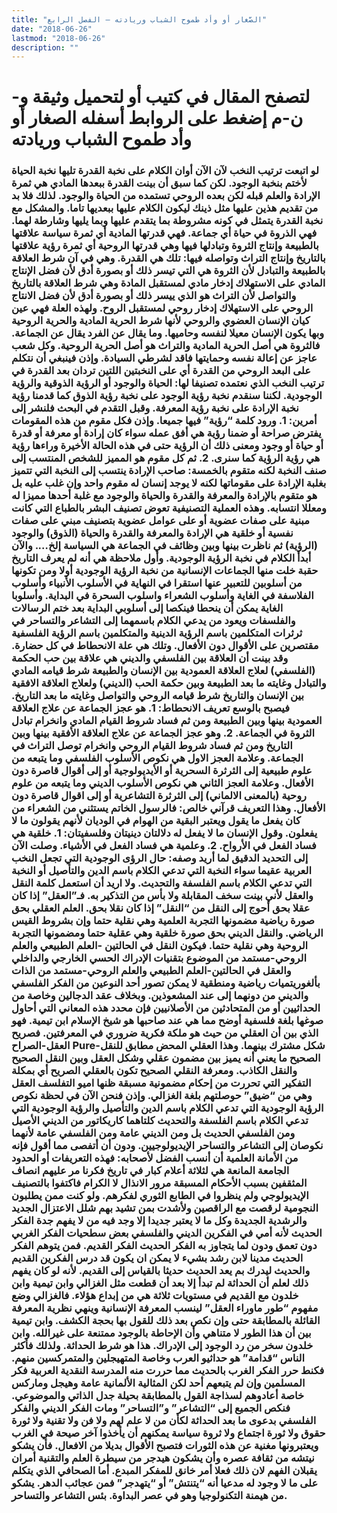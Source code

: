 ```yaml
---
title: "الصَّغار أو وأد طموح الشباب وريادته – الفصل الرابع"
date: "2018-06-26"
lastmod: "2018-06-26"
description: ""
---
```

# **لتصفح المقال في كتيب أو لتحميل وثيقة و-ن-م إضغط على الروابط أسفله** **الصغار أو وأد طموح الشباب وريادته**

### لو اتبعت ترتيب النخب لآن الآن أوان الكلام على نخبة القدرة تليها نخبة الحياة لأختم بنخبة الوجود. لكن كما سبق أن بينت القدرة ببعدها المادي هي ثمرة الإرادة والعلم قبله لكن بعده الروحي تستمده من الحياة والوجود. لذلك فلا بد من تقديم هذين عليها مثل ذينك ليكون الكلام عليها ببعديها تاما. والمشكل مع نخبة القدرة يتمثل في كونه مشروطة بما يتقدم عليها وبما يليها وشارطة لهما. فهي الذروة في حياة أي جماعة. فهي قدرتها المادية أي ثمرة سياسة علاقتها بالطبيعة وإنتاج الثروة وتبادلها فيها وهي قدرتها الروحية أي ثمرة رؤية علاقتها بالتاريخ وإنتاج التراث وتواصله فيها: تلك هي القدرة. وهي في آن شرط العلاقة بالطبيعة والتبادل لأن الثروة هي التي تيسر ذلك أو بصورة أدق لأن فضل الإنتاج المادي على الاستهلاك إدخار مادي لمستقبل المادة وهي شرط العلاقة بالتاريخ والتواصل لأن التراث هو الذي ييسر ذلك أو بصورة أدق لأن فضل الانتاج الروحي على الاستهلاك إدخار روحي لمستقبل الروح. ولهذه العلة فهي عين كيان الإنسان العضوي والروحي لأنها شرط الحرية المادية والحرية الروحية وبها يكون الإنسان معيلا لنفسه وحاميها. وما يقال عن الفرد يقال عن الجماعة. فالثروة هي أصل الحرية المادية والتراث هو أصل الحرية الروحية. وكل شعب عاجز عن إعالة نفسه وحمايتها فاقد لشرطي السيادة. وإذن فينبغي أن نتكلم على البعد الروحي من القدرة أي على النخبتين اللتين تردان بعد القدرة في ترتيب النخب الذي نعتمده تصنيفا لها: الحياة والوجود أو الرؤية الذوقية والرؤية الوجودية. لكننا سنقدم نخبة رؤية الوجود على نخبة رؤية الذوق كما قدمنا رؤية نخبة الإرادة على نخبة رؤية المعرفة. وقبل التقدم في البحث فلنشر إلى أمرين: 1. ورود كلمة “رؤية” فيها جميعا. وإذن فكل مقوم من هذه المقومات يفترض صراحة أو ضمنا رؤية هي أفق عمله سواء كان إرادة أو معرفة أو قدرة أو حياة أو وجود ومعنى ذلك أن الرؤية حتى في هذه الحالة الأخيرة وراءها رؤية هي رؤية الرؤية كما سنرى. 2. ثم كل مقوم هو المميز للشخص المنتسب إلى صنف النخبة لكنه متقوم بالخمسة: صاحب الإرادة ينتسب إلى النخبة التي تتميز بغلبة الإرادة على مقوماتها لكنه لا يوجد إنسان له مقوم واحد وإن غلب عليه بل هو متقوم بالإرادة والمعرفة والقدرة والحياة والوجود مع غلبة أحدها مميزا له ومعللا انتسابه. وهذه العملية التصنيفية تعوض تصنيف البشر بالطباع التي كانت مبنية على صفات عضوية أو على عوامل عضوية بتصنيف مبني على صفات نفسية أو خلقية هي الإرادة والمعرفة والقدرة والحياة (الذوق) والوجود (الرؤية) ثم ناظرت بينها وبين وظائف في الجماعة هي السياسة إلخ…. والآن أبدأ الكلام في نخبة الرؤية الوجودية. وأول ملاحظة هي أنه لم يعرف التاريخ حقبة خلت منها الجماعات الإنسانية من نخبة الرؤية الوجودية أولا ومن تكونها من أسلوبين للتعبير عنها استقرا في النهاية في الأسلوب الأنبياء وأسلوب الفلاسفة في الغاية وأسلوب الشعراء واسلوب السحرة في البداية. وأسلوبا الغاية يمكن أن ينحطا فينكصا إلى أسلوبي البداية بعد ختم الرسالات والفلسفات ويعود من يدعي الكلام باسمهما إلى التشاعر والتساحر في ثرثرات المتكلمين باسم الرؤية الدينية والمتكلمين باسم الرؤية الفلسفية مقتصرين على الأقوال دون الأفعال. وتلك هي علة الانحطاط في كل حضارة. وقد بينت أن العلاقة بين الفلسفي والديني هي علاقة بين حب الحكمة (الفلسفي) لعلاج العلاقة العمودية بين الإنسان والطبيعة شرط قيامه المادي والتبادل وغايته ما بعد الطبيعة وبين حكمة الحب (الديني) ولعلاج العلاقة الافقية بين الإنسان والتاريخ شرط قيامه الروحي والتواصل وغايته ما بعد التاريخ. فيصبح بالوسع تعريف الانحطاط: 1. هو عجز الجماعة عن علاج العلاقة العمودية بينها وبين الطبيعة ومن ثم فساد شروط القيام المادي وانخرام تبادل الثروة في الجماعة. 2. وهو عجز الجماعة عن علاج العلاقة الأفقية بينها وبين التاريخ ومن ثم فساد شروط القيام الروحي وانخرام توصل التراث في الجماعة. وعلامة العجز الاول هي نكوص الأسلوب الفلسفي وما يتبعه من علوم طبيعية إلى الثرثرة السحرية أو الأيديولوجية أو إلى أقوال قاصرة دون الأفعال. وعلامة العجز الثاني هي نكوص الأسلوب الديني وما يتبعه من علوم روحية (بالمعنى الالماني) إلى الثرثرة التشاعرية أو إلى اقوال قاصرة دون الأفعال. وهذا التعريف قرآني خالص: فالرسول الخاتم يستثني من الشعراء من كان يفعل ما يقول ويعتبر البقية من الهوام في الوديان لأنهم يقولون ما لا يفعلون. وقول الإنسان ما لا يفعل له دلالتان دينيتان وفلسفيتان: 1. خلقية هي فساد الفعل في الأرواح. 2. وعلمية هي فساد الفعل في الأشياء. وصلت الآن إلى التحديد الدقيق لما أريد وصفه: حال الرؤى الوجودية التي تجعل النخب العربية عقيما سواء النخبة التي تدعي الكلام باسم الدين والتأصيل أو النخبة التي تدعي الكلام باسم الفلسفة والتحديث. ولا اريد أن استعمل كلمة النقل والعقل لأني بينت سخف المقابلة ولا بأس من التذكير به. فـ”العقل” إذا كان عقلا بحق أحوج إلى النقل من “النقل” إذا كان نقلا بحق. العلم العقلي بحق صورة رياضية مضمونها التجربة العلمية وهي نقلية حتما وإن بشروط القيس الرياضي. والنقل الديني بحق صورة خلقية وهي عقلية حتما ومضمونها التجربة الروحية وهي نقلية حتما. فيكون النقل في الحالتين -العلم الطبيعي والعلم الروحي-مستمد من الموضوع بتقنيات الإدراك الحسي الخارجي والداخلي والعقل في الحالتين-العلم الطبيعي والعلم الروحي-مستمد من الذات بألغوريتميات رياضية ومنطقية لا يمكن تصور أحد النوعين من الفكر الفلسفي والديني من دونهما إلى عند المشعوذين. وبخلاف عقد الدجالين وخاصة من الحداثيين أو من المتحادثين من الأصلانيين فإن محدد هذه المعاني التي أحاول صوغها بلغة فلسفية أوضح مما هي عند صاحبها هو شيخ الإسلام ابن تيمية. فهو الذي بين أن العقلي من حيث هو ملكة فكرية ضروري في المعرفتين. فصريح العقل-الصراح Pure-شكل مشترك بينهما. وهذا العقلي المحض مطابق للنقل الصحيح ما يعني أنه يميز بين مضمون عقلي وشكل العقل وبين النقل الصحيح والنقل الكاذب. ومعرفة النقلي الصحيح تكون بالعقلي الصريح أي بمكلة التفكير التي تحررت من إحكام مضمونية مسبقة ظنها اميو التفلسف العقل وهي من “ضيق” حوصلتهم بلغة الغزالي. وإذن فنحن الآن في لحظة نكوص الرؤية الوجودية التي تدعي الكلام باسم الدين والتأصيل والرؤية الوجودية التي تدعي الكلام باسم الفلسفة والتحديث كلتاهما كاريكاتور من الديني الأصيل ومن الفلسفي الحديث بل ومن الديني عامة ومن الفلسفي عامة لأنهما نكوصان إلى التشاعر والتساحر الإيديولوجيين. ودون أن أتفصى مما أقول فإنه من الأمانة العلمية أن أنسب الفضل لأصحابه: فهذه التعريفات أو الحدود الجامعة المانعة هي لثلاثة أعلام كبار في تاريخ فكرنا مر عليهم انصاف المثقفين بسبب الأحكام المسبقة مرور الانذال لا الكرام فاكتفوا بالتصنيف الإيديولوجي ولم ينظروا في الطابع الثوري لفكرهم. ولو كنت ممن يطلبون النجومية لرقصت مع الراقصين ولأشدت بمن تشيد بهم شلل الاعتزال الجديد والرشدية الجديدة وكل ما لا يعتبر جديدا إلا وجد فيه من لا يفهم جدة الفكر الحديث لأنه أمي في الفكرين الديني والفلسفي بعض سطحيات الفكر الغربي دون تعمق ودون لما يتجاوز به الفكر الحديث الفكر القديم. فمن يتوهم الفكر الحديث مدينا لابن رشد بشيء لا يمكن ان يكون قد درس الفكرين القديم والحديث ليدرك بم يعد الحديث حديثا بالقياس إلى القديم. لأنه لو كان يفهم ذلك لعلم أن الحداثة لم تبدأ إلا بعد أن قطعت مثل الغزالي وابن تيمية وابن خلدون مع القديم في مستويات ثلاثة هي من إبداع هؤلاء. فالغزالي وضع مفهوم “طور ماوراء العقل” لينسب المعرفة الإنسانية وينهي نظرية المعرفة القائلة بالمطابقة حتى وإن نكص بعد ذلك للقول بها بحجة الكشف. وابن تيمية بين أن هذا الطور لا متناهي وأن الإحاطة بالوجود ممتنعة على غيرالله. وابن خلدون سخر من رد الوجود إلى الإدراك. هذا هو شرط الحداثة. ولذلك فأكثر الناس “قدامة” هو حداثيو العرب وخاصة المتهيجلين والمتمركسين منهم. فكنط حرر الفكر الغرب بالحديث مما حررت منه المدرسة النقدية العربية فكر المسلمين وإن لم يتبعهم أحد لكن المثالية الألمانية عامة وهيجل وماركس خاصة أعادوهم لسذاجة القول بالمطابقة بحيلة جدل الذاتي والموضوعي. فنكص الجميع إلى “التشاعر” و”التساحر” ومات الفكر الديني والفكر الفلسفي بدعوى ما بعد الحداثة لكأن من لا علم لهم ولا فن ولا تقنية ولا ثورة حقوق ولا ثورة اجتماع ولا ثروة سياسة يمكنهم أن يأخذوا آخر صيحة في الغرب ويعتبرونها مغنية عن هذه الثورات فتصبح الأقوال بديلا من الافعال. فأن يشكو نيتشه من ثقافة عصره وأن يشكون هيدجر من سيطرة العلم والتقنية أمران يقبلان الفهم لان ذلك فعلا أمر خانق للمفكر المبدع. أما الصحافي الذي يتكلم على ما لا وجود له مدعيا أنه “يتنتش” أو “يتهدجر” فمن عجائب الدهر. يشكو من هيمنة التكنولوجيا وهو في عصر البداوة. بئس التشاعر والتساحر.

###